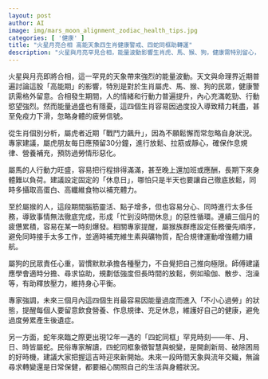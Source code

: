 ```yaml
---
layout: post
author: AI
image: img/mars_moon_alignment_zodiac_health_tips.jpg
categories: [ '健康' ]
title: "火星月亮合相 高能天象四生肖健康警戒、四蛇同框助轉運"
description: "火星與月亮罕見合相，能量波動影響生肖虎、馬、猴、狗，健康需特別留心，過度投入恐致過勞。針對四生肖分析專屬建議，協助調節作息與壓力。蛇年遇12年一見四蛇同框，民俗專家指為智慧蛻變契機，提醒大眾善用天時迎向新局，持續關注身心調養。"
---
```

火星與月亮即將合相，這一罕見的天象帶來強烈的能量波動。天文與命理界近期普遍討論這股「高能期」的影響，特別是對於生肖屬虎、馬、猴、狗的民眾，健康警訊需格外留意。合相發生期間，人的情緒和行動力普遍提升，內心充滿乾勁、行動慾望強烈。然而能量過盛也有隱憂，這四個生肖容易因過度投入導致精力耗盡，甚至免疫力下滑，忽略身體的疲勞信號。

從生肖個別分析，屬虎者近期「戰鬥力飆升」，因為不願鬆懈而常忽略自身狀況。專家建議，屬虎朋友每日應預留30分鐘，進行放鬆、拉筋或靜心，確保作息規律、營養補充，預防過勞情形惡化。

屬馬的人行動力旺盛，容易把行程排得滿滿，甚至晚上還加班或應酬，長期下來身體難以負荷。建議設定固定的「休息日」，哪怕只是半天也要讓自己徹底放鬆，同時多攝取高蛋白、高纖維食物以補充體力。

至於屬猴的人，這段期間腦筋靈活、點子增多，但也容易分心、同時進行太多任務，導致事情無法徹底完成，形成「忙到沒時間休息」的惡性循環。連續三個月的疲憊累積，容易在某一時刻爆發。相關專家提醒，屬猴族群應設定任務優先順序，避免同時接手太多工作，並適時補充維生素與礦物質，配合規律運動增強體力續航。

屬狗的民眾責任心重，習慣默默承擔各種壓力，不自覺把自己推向極限。師傅建議應學會適時分擔、尋求協助，規劃低強度但長時間的放鬆，例如瑜伽、散步、泡澡等，有助釋放壓力，維持身心平衡。

專家強調，未來三個月內這四個生肖最容易因能量過度而進入「不小心過勞」的狀態，提醒每個人要留意飲食營養、作息規律、充足休息，維護好自己的健康，避免過度勞累產生後遺症。

另一方面，蛇年來臨之際更出現12年一遇的「四蛇同框」罕見時刻——年、月、日、時皆屬蛇。民俗專家解讀，四蛇同框象徵智慧與蛻變，是開創新局、破除困局的好時機，建議大家把握這吉時迎來新開始。未來一段時間天象與流年交織，無論尋求轉變還是日常保健，都要細心關照自己的生活與身體狀況。
